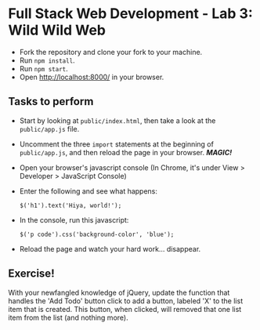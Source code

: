 # Full Stack Web Development - Lab 3: Wild Wild Web

* Fork the repository and clone your fork to your machine.
* Run `npm install`.
* Run `npm start`.
* Open [http://localhost:8000/](http://localhost:8000) in your browser.

## Tasks to perform

* Start by looking at `public/index.html`, then take a look at the `public/app.js` file.
* Uncomment the three `import` statements at the beginning of `public/app.js`, and then reload the page in your browser. _**MAGIC!**_
* Open your browser's javascript console (In Chrome, it's under View > Developer > JavaScript Console)
* Enter the following and see what happens:

      $('h1').text('Hiya, world!');

* In the console, run this javascript:

      $('p code').css('background-color', 'blue');
* Reload the page and watch your hard work… disappear.

## Exercise!

With your newfangled knowledge of jQuery, update the function that handles the 'Add Todo' button click to add a button, labeled 'X' to the list item that is created. This button, when clicked, will removed that one list item from the list (and nothing more).

